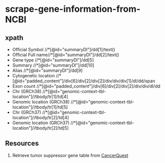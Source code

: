 # scrape-gene-information-from-NCBI

## xpath
* Official Symbol //*[@id="summaryDl"]/dd[1]/text()
* Official Full name//*[@id="summaryDl"]/dd[2]/text()
* Gene type //*[@id="summaryDl"]/dd[5]
* Summary //*[@id="summaryDl"]/dd[10]
* Alias //*[@id="summaryDl"]/dd[9]
* Cytogenetic location //*[@id="padded_content"]/div[6]/div[2]/div[2]/div/div/div[1]/dl/dd/span
* Exon count //*[@id="padded_content"]/div[6]/div[2]/div[2]/div/div/dl/dd
* Chr (GRCh38) //*[@id="genomic-context-tbl-location"]//tbody/tr[1]/td[4]
* Genomic location (GRCh38) //*[@id="genomic-context-tbl-location"]//tbody/tr[1]/td[5]
* Chr (GRCh37) //*[@id="genomic-context-tbl-location"]//tbody/tr[2]/td[4]
* Genomic location (GRCh37) //*[@id="genomic-context-tbl-location"]//tbody/tr[2]/td[5]

## Resources 
1. Retrieve tumor suppressor gene table from <a href="https://www.cancerquest.org/cancer-biology/cancer-genes" target="_blank"> CancerQuest</a>
